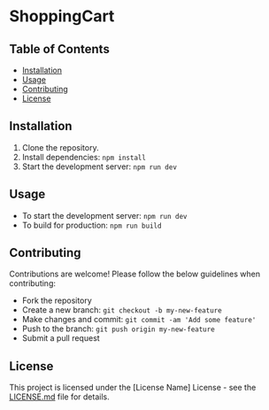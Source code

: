 # ShoppingCart


## Table of Contents

- [Installation](#installation)
- [Usage](#usage)
- [Contributing](#contributing)
- [License](#license)

## Installation

1. Clone the repository.
2. Install dependencies: `npm install`
3. Start the development server: `npm run dev`

## Usage

- To start the development server: `npm run dev`
- To build for production: `npm run build`

## Contributing

Contributions are welcome! Please follow the below guidelines when contributing:

- Fork the repository
- Create a new branch: `git checkout -b my-new-feature`
- Make changes and commit: `git commit -am 'Add some feature'`
- Push to the branch: `git push origin my-new-feature`
- Submit a pull request

## License

This project is licensed under the [License Name] License - see the [LICENSE.md](LICENSE.md) file for details.
